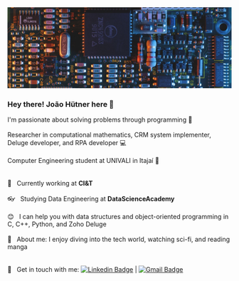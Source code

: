 <img width="auto" src="https://github.com/joaohutner/joaohutner/blob/master/banner2.jpg">

### Hey there! João Hütner here 👋  
I'm passionate about solving problems through programming :blue_heart:  
<br/>Researcher in computational mathematics, CRM system implementer, Deluge developer, and RPA developer :computer:  
<br/>Computer Engineering student at UNIVALI in Itajaí :vhs:<br/>  
<br/> :file_folder: &nbsp; Currently working at **CI&T**  
<br/> :eyeglasses: &nbsp; Studying Data Engineering at **DataScienceAcademy**  
<br/> :blush: &nbsp; I can help you with data structures and object-oriented programming in C, C++, Python, and Zoho Deluge  
<br/> 💬 &nbsp; About me: I enjoy diving into the tech world, watching sci-fi, and reading manga  
<br/><br/> :email: &nbsp; Get in touch with me: [![Linkedin Badge](https://img.shields.io/badge/-JoaoHutner-blue?style=flat-square&logo=Linkedin&logoColor=white&link=https://www.linkedin.com/in/joao-victor-hutner/)](https://www.linkedin.com/in/joao-victor-hutner/) 
| 
[![Gmail Badge](https://img.shields.io/badge/-joaovictorhutner@gmail.com-c14438?style=flat-square&logo=Gmail&logoColor=white&link=mailto:joaovictorhutner@gmail.com)](mailto:joaovictorhutner@gmail.com)
